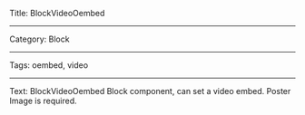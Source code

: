 Title: BlockVideoOembed

----

Category: Block

----

Tags: oembed, video

----

Text: BlockVideoOembed Block component, can set a video embed. Poster Image is required.
